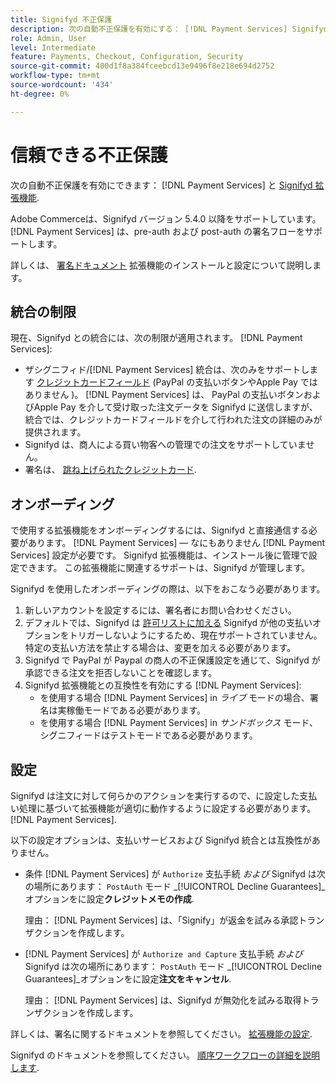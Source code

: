 ```yaml
---
title: Signifyd 不正保護
description: 次の自動不正保護を有効にする： [!DNL Payment Services] Signifyd を持つ
role: Admin, User
level: Intermediate
feature: Payments, Checkout, Configuration, Security
source-git-commit: 400d1f8a384fceebcd13e9496f8e218e694d2752
workflow-type: tm+mt
source-wordcount: '434'
ht-degree: 0%

---
```



# 信頼できる不正保護

次の自動不正保護を有効にできます： [!DNL Payment Services] と [Signifyd 拡張機能](https://commercemarketplace.adobe.com/signifyd-module-connect.html).

Adobe Commerceは、Signifyd バージョン 5.4.0 以降をサポートしています。 [!DNL Payment Services] は、pre-auth および post-auth の署名フローをサポートします。

詳しくは、 [署名ドキュメント](https://community.signifyd.com/support/s/article/magento-2-extension-install-guide?language=en_US#downloadandinstallingmagento2extension) 拡張機能のインストールと設定について説明します。

## 統合の制限

現在、Signifyd との統合には、次の制限が適用されます。 [!DNL Payment Services]:

* ザシグニフィド/[!DNL Payment Services] 統合は、次のみをサポートします [クレジットカードフィールド](../payment-services/payments-options.md#credit-card-fields) (PayPal の支払いボタンやApple Pay ではありません )。 [!DNL Payment Services] は、 PayPal の支払いボタンおよびApple Pay を介して受け取った注文データを Signifyd に送信しますが、統合では、クレジットカードフィールドを介して行われた注文の詳細のみが提供されます。
* Signifyd は、商人による買い物客への管理での注文をサポートしていません。
* 署名は、 [跳ね上げられたクレジットカード](../payment-services/vaulting.md).

## オンボーディング

で使用する拡張機能をオンボーディングするには、Signifyd と直接通信する必要があります。 [!DNL Payment Services] — なにもありません [!DNL Payment Services] 設定が必要です。 Signifyd 拡張機能は、インストール後に管理で設定できます。 この拡張機能に関連するサポートは、Signifyd が管理します。

Signifyd を使用したオンボーディングの際は、以下をおこなう必要があります。

1. 新しいアカウントを設定するには、署名者にお問い合わせください。
1. デフォルトでは、Signifyd は [許可リストに加える](https://github.com/signifyd/magento2/blob/main/docs/RESTRICT-PAYMENTS.md) Signifyd が他の支払いオプションをトリガーしないようにするため、現在サポートされていません。 特定の支払い方法を禁止する場合は、変更を加える必要があります。
1. Signifyd で PayPal が Paypal の商人の不正保護設定を通じて、Signifyd が承認できる注文を拒否しないことを確認します。
1. Signifyd 拡張機能との互換性を有効にする [!DNL Payment Services]:
   * を使用する場合 [!DNL Payment Services] in _ライブ_ モードの場合、署名は実稼働モードである必要があります。
   * を使用する場合 [!DNL Payment Services] in _サンドボックス_ モード、シグニフィードはテストモードである必要があります。

## 設定

Signifyd は注文に対して何らかのアクションを実行するので、に設定した支払い処理に基づいて拡張機能が適切に動作するように設定する必要があります。 [!DNL Payment Services].

以下の設定オプションは、支払いサービスおよび Signifyd 統合とは互換性がありません。

* 条件 [!DNL Payment Services] が `Authorize` 支払手続 _および_ Signifyd は次の場所にあります： `PostAuth` モード _[!UICONTROL Decline Guarantees]_オプションをに設定&#x200B;**クレジットメモの作成**.

  理由： [!DNL Payment Services] は、「Signify」が返金を試みる承認トランザクションを作成します。


* [!DNL Payment Services] が `Authorize and Capture` 支払手続 _および_ Signifyd は次の場所にあります： `PostAuth` モード _[!UICONTROL Decline Guarantees]_オプションをに設定&#x200B;**注文をキャンセル**.

  理由： [!DNL Payment Services] は、Signifyd が無効化を試みる取得トランザクションを作成します。


詳しくは、署名に関するドキュメントを参照してください。 [拡張機能の設定](https://community.signifyd.com/support/s/article/magento-2-extension-install-guide?language=en_US#configuringmagento2extension).

Signifyd のドキュメントを参照してください。 [順序ワークフローの詳細を説明します](https://community.signifyd.com/support/s/article/magento-2-extension-install-guide?language=en_US#howmagento2works).
